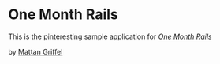# One Month Rails

This is the pinteresting sample application for
[*One Month Rails*](hhtp://onemonthrails.com)

by [Mattan Griffel](http://mattangriffel.com)